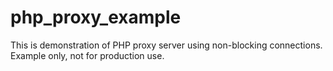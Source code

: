 php_proxy_example
=================
This is demonstration of PHP proxy server using non-blocking connections.
Example only, not for production use.
